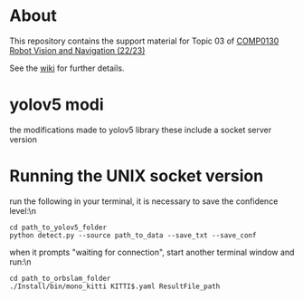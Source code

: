 # About

This repository contains the support material for Topic 03 of [COMP0130 Robot Vision and Navigation (22/23)](https://moodle.ucl.ac.uk/course/view.php?id=30087)

See the [wiki](https://github.com/UCL/COMP0130_22-23_Topic_03/wiki) for further details.


# yolov5 modi
the modifications made to yolov5 library
these include a socket server version 


# Running the UNIX socket version
run the following in your terminal, it is necessary to save the confidence level:\n
```
cd path_to_yolov5_folder
python detect.py --source path_to_data --save_txt --save_conf
```
when it prompts "waiting for connection", start another terminal window and run:\n
```
cd path_to_orbslam_folder
./Install/bin/mono_kitti KITTI$.yaml ResultFile_path
```


